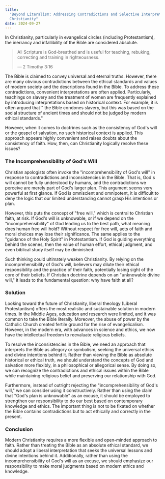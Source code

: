 ```yaml
---
title:
  "Beyond Literalism: Addressing Contradictions and Selective Interpretations in
  Christianity"
date: 2024-09-27
---
```


In Christianity, particularly in evangelical circles (including Protestantism),
the inerrancy and infallibility of the Bible are considered absolute.

> All Scripture is God-breathed and is useful for teaching, rebuking, correcting
> and training in righteousness.
>
> — 2 Timothy 3:16

The Bible is claimed to convey universal and eternal truths. However, there are
many obvious contradictions between the ethical standards and values of modern
society and the descriptions found in the Bible. To address these
contradictions, convenient interpretations are often applied. Particularly,
teachings on slavery and the treatment of women are frequently explained by
introducing interpretations based on historical context. For example, it is
often argued that " the Bible condones slavery, but this was based on the social
structure of ancient times and should not be judged by modern ethical
standards."

However, when it comes to doctrines such as the consistency of God's will or the
gospel of salvation, no such historical context is applied. This approach
appears highly convenient and raises doubts about the consistency of faith. How,
then, can Christianity logically resolve these issues?

### The Incomprehensibility of God's Will

Christian apologists often invoke the "incomprehensibility of God's will" in
response to contradictions and inconsistencies in the Bible. That is, God's will
cannot be fully understood by humans, and the contradictions we perceive are
merely part of God's larger plan. This argument seems very powerful at first
glance. If God is omniscient and omnipotent, it is difficult to deny the logic
that our limited understanding cannot grasp His intentions or plan.

However, this puts the concept of "free will," which is central to Christian
faith, at risk. If God's will is unknowable, or if we depend on the
"incomprehensibility" of God leading us to the best path, what meaning does
human free will hold? Without respect for free will, acts of faith and moral
choices may lose their significance. The same applies to the "guidance of the
Holy Spirit" in Protestantism. If God is guiding everything behind the scenes,
then the value of human effort, ethical judgment, and even biblical study itself
may be diminished.

Such thinking could ultimately weaken Christianity. By relying on the
incomprehensibility of God's will, believers may dilute their ethical
responsibility and the practice of their faith, potentially losing sight of the
core of their beliefs. If Christian doctrine depends on an "unknowable divine
will," it leads to the fundamental question: why have faith at all?

### Solution

Looking toward the future of Christianity, liberal theology (Liberal
Protestantism) offers the most realistic and sustainable solution in modern
times. In the Middle Ages, education and research were limited, and it was
common to take the Bible literally. Moreover, the abuse of power by the Catholic
Church created fertile ground for the rise of evangelicalism. However, in the
modern era, with advances in science and ethics, we now have the intellectual
freedom to reevaluate religious beliefs.

To resolve the inconsistencies in the Bible, we need an approach that interprets
the Bible as allegory or symbolism, seeking the universal ethics and divine
intentions behind it. Rather than viewing the Bible as absolute historical or
ethical truth, we should understand the concepts of God and salvation more
flexibly, in a philosophical or allegorical sense. By doing so, we can recognize
the contradictions and ethical issues within the Bible while maintaining
religious belief and preserving our relationship with God.

Furthermore, instead of outright rejecting the "incomprehensibility of God's
will," we can consider using it constructively. Rather than using the claim that
"God's plan is unknowable" as an excuse, it should be employed to strengthen our
responsibility to do our best based on contemporary knowledge and ethics. The
important thing is not to be fixated on whether the Bible contains
contradictions but to act ethically and correctly in the present.

### Conclusion

Modern Christianity requires a more flexible and open-minded approach to faith.
Rather than treating the Bible as an absolute ethical standard, we should adopt
a liberal interpretation that seeks the universal lessons and divine intentions
behind it. Additionally, rather than using the incomprehensibility of God's will
as an excuse, we should emphasize our responsibility to make moral judgments
based on modern ethics and knowledge.
